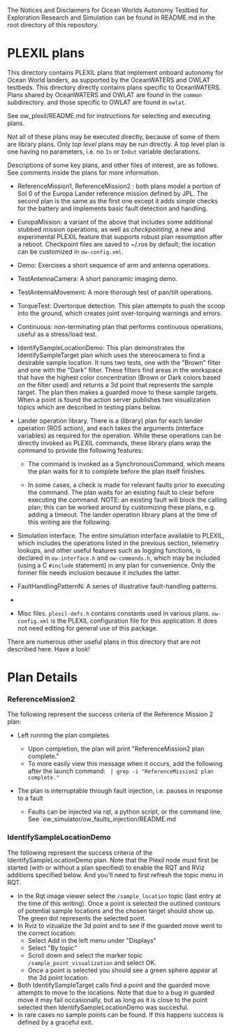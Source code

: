 The Notices and Disclaimers for Ocean Worlds Autonomy Testbed for Exploration
Research and Simulation can be found in README.md in the root directory of
this repository.

PLEXIL plans
============

This directory contains PLEXIL plans that implement onboard autonomy
for Ocean World landers, as supported by the OceanWATERS and OWLAT
testbeds.  This directory directly contains plans specific to
OceanWATERS.  Plans shared by OceanWATERS and OWLAT are found in the
`common` subdirectory. and those specific to OWLAT are found in
`owlat`.

See ow_plexil/README.md for instructions for selecting and executing
plans.

Not all of these plans may be executed directly, because of some of
them are library plans.  Only _top level_ plans may be run directly.
A top level plan is one having no parameters, i.e. no `In` or `InOut`
variable declarations.

Descriptions of some key plans, and other files of interest, are as
follows.  See comments inside the plans for more information.

* ReferenceMission1, ReferenceMission2 : both plans model a portion of
  Sol 0 of the Europa Lander reference mission defined by JPL.  The
  second plan is the same as the first one except it adds simple
  checks for the battery and implements basic fault detection and
  handling.

* EuropaMission: a variant of the above that includes some additional
  stubbed mission operations, as well as _checkpointing_, a new and
  experimental PLEXIL feature that supports robust plan resumption
  after a reboot.  Checkpoint files are saved to ~/.ros by default;
  the location can be customized in `ow-config.xml`.

* Demo: Exercises a short sequence of arm and antenna operations.

* TestAntennaCamera: A short panoramic imaging demo.

* TestAntennaMovement: A more thorough test of pan/tilt operations.

* TorqueTest: Overtorque detection.  This plan attempts to push the
  scoop into the ground, which creates joint over-torquing warnings
  and errors.

* Continuous: non-terminating plan that performs continuous
  operations, useful as a stress/load test.

* IdentifySampleLocationDemo: This plan demonstrates the
  IdentifySampleTarget plan which uses the stereocamera to find a
  desirable sample location. It runs two tests, one with the "Brown"
  filter and one with the "Dark" filter. These filters find areas in
  the workspace that have the highest color concentration (Brown or
  Dark colors based on the filter used) and returns a 3d point that
  represents the sample target.  The plan then makes a guarded move to
  these sample targets. When a point is found the action server
  publishes two visualization topics which are described in testing
  plans below.

* Lander operation library.  There is a (library) plan for each lander
  operation (ROS action), and each takes the arguments (interface
  variables) as required for the operation.  While these operations
  can be directly invoked as PLEXIL commands, these library plans wrap
  the command to provide the following features:

  - The command is invoked as a SynchronousCommand, which means the
    plan waits for it to complete before the plan itself finishes.

  - In some cases, a check is made for relevant faults prior to
    executing the command.  The plan waits for an existing fault to
    clear before executing the command.  NOTE: an existing fault will
    block the calling plan; this can be worked around by customizing
    these plans, e.g. adding a timeout.  The lander operation library
    plans at the time of this writing are the following.

* Simulation interface.  The entire simulation interface available to
  PLEXIL, which includes the operations listed in the previous
  section, telemetry lookups, and other useful features such as
  logging functions, is declared in `ow-interface.h` and
  `ow-commands.h`, which may be included (using a C `#include`
  statement) in any plan for convenience.  Only the former file needs
  inclusion because it includes the latter.

* FaultHandlingPatternN: A series of illustrative fault-handling patterns.

* 
* Misc files.  `plexil-defs.h` contains constants used in various
  plans.  `ow-config.xml` is the PLEXIL configuration file for this
  application.  It does not need editing for general use of this
  package.

There are numerous other useful plans in this directory that are not
described here.  Have a look!


Plan Details
============

### ReferenceMission2 ###

The following represent the success criteria of the Reference Mission 2 plan:
- Left running the plan completes
  - Upon completion, the plan will print "ReferenceMission2 plan complete."
  - To more easily view this message when it occurs, add the following
    after the launch command: ` | grep -i "ReferenceMission2 plan complete."`

- The plan is interruptable through fault injection, i.e. pauses in
  response to a fault
  - Faults can be injected via rqt, a python script, or the command
    line.  See `ow_simulator/ow_faults_injection/README.md

### IdentifySampleLocationDemo ###

The following represent the success criteria of the IdentifySampleLocationDemo
plan.  Note that the Plexil node must first be started (with or without a plan
specified) to enable the RQT and RViz additions specified below.  And you'll
need to first refresh the topic menu in RQT.
- In the Rqt image viewer select the `/sample_location` topic (last entry at the
  time of this writing).  Once a point is selected the outlined contours of
  potential sample locations and the chosen target should show up.  The green
  dot represents the selected point.
- In Rviz to vizualize the 3d point and to see if the guarded move went to the
  correct location:
  - Select Add in the left menu under "Displays"
  - Select "By topic"
  - Scroll down and select the marker topic `/sample_point_visualization` and
    select OK.
  - Once a point is selected you should see a green sphere appear at the 3d
    point location.
- Both IdentifySampleTarget calls find a point and the guarded move attempts to
  move to the locations. Note that due to a bug in guarded move it may fail
  occasionally, but as long as it is close to the point selected then
  IdentifySampleLocationDemo was succesful.
- In rare cases no sample points can be found. If this happens success is
  defined by a graceful exit.
